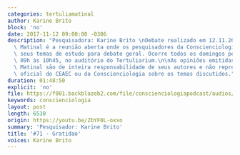 ```yaml
---
categories: tertuliamatinal
author: Karine Brito
block: 'no'
date: 2017-11-12 09:00:00 -0306
description: "Pesquisadora: Karine Brito \nDebate realizado em 12.11.2017\n\nTertúlia\
  \ Matinal é a reunião aberta onde os pesquisadores da Conscienciologia apresentam\
  \ seus temas de estudo para debate geral. Ocorre todos os domingos pela manhã, das\
  \ 09h às 10h45, no auditório do Tertuliarium.\n\nAs opiniões emitidas na Tertúlia\
  \ Matinal são de inteira responsabilidade de seus autores e não representam a posição\
  \ oficial do CEAEC ou da Conscienciologia sobre os temas discutidos."
duration: 01:48:50
explicit: 'no'
file: https://f001.backblazeb2.com/file/conscienciologiapodcast/audios/ZbYF0L-oxxo.m4a
keywords: conscienciologia
layout: post
length: 6530
origin: https://youtu.be/ZbYF0L-oxxo
summary: 'Pesquisador: Karine Brito'
title: '#71 - Gratidao'
voices: Karine Brito
---
```

